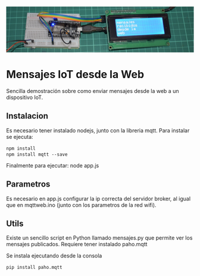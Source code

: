![Image](https://raw.githubusercontent.com/gsampallo/messageFromWeb/master/views/image/home.jpg)

# Mensajes IoT desde la Web

Sencilla demostración sobre como enviar mensajes desde la web a un dispositivo IoT.

## Instalacion

Es necesario tener instalado nodejs, junto con la libreria mqtt. Para instalar se ejecuta:
```
npm install
npm install mqtt --save
```

Finalmente para ejecutar: node app.js

## Parametros

Es necesario en app.js configurar la ip correcta del servidor broker, al igual que en mqttweb.ino (junto con los parametros de la red wifi).

## Utils

Existe un sencillo script en Python llamado mensajes.py que permite ver los mensajes publicados. Requiere tener instalado paho.mqtt

Se instala ejecutando desde la consola

```
pip install paho.mqtt
```